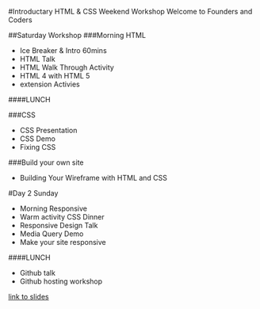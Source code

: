 #Introductary HTML & CSS Weekend Workshop
Welcome to Founders and Coders

##Saturday Workshop
###Morning HTML 
- Ice Breaker & Intro 60mins
- HTML Talk
- HTML Walk Through Activity
- HTML 4 with HTML 5
- extension Activies

####LUNCH

###CSS
- CSS Presentation
- CSS Demo
- Fixing CSS

###Build your own site
- Building Your Wireframe with HTML and CSS

#Day 2 Sunday
- Morning Responsive 
- Warm activity CSS Dinner
- Responsive Design Talk
- Media Query Demo
- Make your site responsive

####LUNCH

- Github talk
- Github hosting workshop


[link to slides](https://docs.google.com/presentation/d/19hpTnLNG8hfwcV80mPMmBkUWYAmEnVDy4RYFTrgrnuU/edit)
